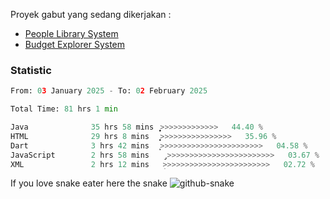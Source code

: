 Proyek gabut yang sedang dikerjakan :
  - [People Library System](https://github.com/putra4648/people-library-system)
  - [Budget Explorer System](https://gitlab.com/gabut1015701/budget-explorer)

### Statistic
<!--START_SECTION:waka-->

```python
From: 03 January 2025 - To: 02 February 2025

Total Time: 81 hrs 1 min

Java              35 hrs 58 mins  ͎͎͎͎͎͎͎͎͎͎͎͙>>>>>>>>>>>>>   44.40 %
HTML              29 hrs 8 mins   ͎͎͎͎͎͎͎͎͎>>>>>>>>>>>>>>>>   35.96 %
Dart              3 hrs 42 mins   ͎͕>>>>>>>>>>>>>>>>>>>>>>>   04.58 %
JavaScript        2 hrs 58 mins   ̡>>>>>>>>>>>>>>>>>>>>>>>>   03.67 %
XML               2 hrs 12 mins   ̝>>>>>>>>>>>>>>>>>>>>>>>>   02.72 %
```

<!--END_SECTION:waka-->

If you love snake eater here the snake 
<picture>
  <source media="(prefers-color-scheme: dark)" srcset="https://github.com/pradana4648/pradana4648/blob/c0566a83ca6ea5f2e46bab00e717c4c82b4b5c4c/github-contribution-grid-snake-dark.svg" />
  <source media="(prefers-color-scheme: light)" srcset="https://github.com/pradana4648/pradana4648/blob/c0566a83ca6ea5f2e46bab00e717c4c82b4b5c4c/github-contribution-grid-snake.svg" />
  <img alt="github-snake" src="https://github.com/pradana4648/pradana4648/blob/c0566a83ca6ea5f2e46bab00e717c4c82b4b5c4c/github-contribution-grid-snake.svg" />
</picture>
